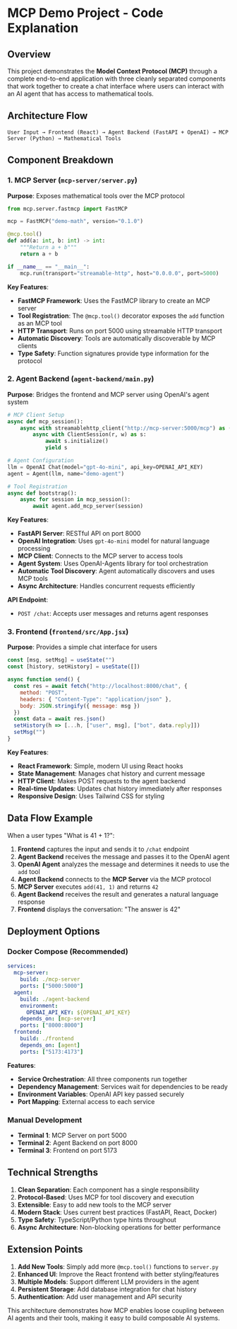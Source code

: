 # MCP Demo Project - Code Explanation

## Overview

This project demonstrates the **Model Context Protocol (MCP)** through a complete end-to-end application with three cleanly separated components that work together to create a chat interface where users can interact with an AI agent that has access to mathematical tools.

## Architecture Flow

```
User Input → Frontend (React) → Agent Backend (FastAPI + OpenAI) → MCP Server (Python) → Mathematical Tools
```

## Component Breakdown

### 1. MCP Server (`mcp-server/server.py`)

**Purpose**: Exposes mathematical tools over the MCP protocol

```python
from mcp.server.fastmcp import FastMCP

mcp = FastMCP("demo-math", version="0.1.0")

@mcp.tool()
def add(a: int, b: int) -> int:
    """Return a + b"""
    return a + b

if __name__ == "__main__":
    mcp.run(transport="streamable-http", host="0.0.0.0", port=5000)
```

**Key Features**:
- **FastMCP Framework**: Uses the FastMCP library to create an MCP server
- **Tool Registration**: The `@mcp.tool()` decorator exposes the `add` function as an MCP tool
- **HTTP Transport**: Runs on port 5000 using streamable HTTP transport
- **Automatic Discovery**: Tools are automatically discoverable by MCP clients
- **Type Safety**: Function signatures provide type information for the protocol

### 2. Agent Backend (`agent-backend/main.py`)

**Purpose**: Bridges the frontend and MCP server using OpenAI's agent system

```python
# MCP Client Setup
async def mcp_session():
    async with streamablehttp_client("http://mcp-server:5000/mcp") as (r, w, _):
        async with ClientSession(r, w) as s:
            await s.initialize()
            yield s

# Agent Configuration
llm = OpenAI Chat(model="gpt-4o-mini", api_key=OPENAI_API_KEY)
agent = Agent(llm, name="demo-agent")

# Tool Registration
async def bootstrap():
    async for session in mcp_session():
        await agent.add_mcp_server(session)
```

**Key Features**:
- **FastAPI Server**: RESTful API on port 8000
- **OpenAI Integration**: Uses `gpt-4o-mini` model for natural language processing
- **MCP Client**: Connects to the MCP server to access tools
- **Agent System**: Uses OpenAI-Agents library for tool orchestration
- **Automatic Tool Discovery**: Agent automatically discovers and uses MCP tools
- **Async Architecture**: Handles concurrent requests efficiently

**API Endpoint**:
- `POST /chat`: Accepts user messages and returns agent responses

### 3. Frontend (`frontend/src/App.jsx`)

**Purpose**: Provides a simple chat interface for users

```javascript
const [msg, setMsg] = useState("")
const [history, setHistory] = useState([])

async function send() {
  const res = await fetch("http://localhost:8000/chat", {
    method: "POST",
    headers: { "Content-Type": "application/json" },
    body: JSON.stringify({ message: msg })
  })
  const data = await res.json()
  setHistory(h => [...h, ["user", msg], ["bot", data.reply]])
  setMsg("")
}
```

**Key Features**:
- **React Framework**: Simple, modern UI using React hooks
- **State Management**: Manages chat history and current message
- **HTTP Client**: Makes POST requests to the agent backend
- **Real-time Updates**: Updates chat history immediately after responses
- **Responsive Design**: Uses Tailwind CSS for styling

## Data Flow Example

When a user types "What is 41 + 1?":

1. **Frontend** captures the input and sends it to `/chat` endpoint
2. **Agent Backend** receives the message and passes it to the OpenAI agent
3. **OpenAI Agent** analyzes the message and determines it needs to use the `add` tool
4. **Agent Backend** connects to the **MCP Server** via the MCP protocol
5. **MCP Server** executes `add(41, 1)` and returns `42`
6. **Agent Backend** receives the result and generates a natural language response
7. **Frontend** displays the conversation: "The answer is 42"

## Deployment Options

### Docker Compose (Recommended)
```yaml
services:
  mcp-server:
    build: ./mcp-server
    ports: ["5000:5000"]
  agent:
    build: ./agent-backend
    environment:
      OPENAI_API_KEY: ${OPENAI_API_KEY}
    depends_on: [mcp-server]
    ports: ["8000:8000"]
  frontend:
    build: ./frontend
    depends_on: [agent]
    ports: ["5173:4173"]
```

**Features**:
- **Service Orchestration**: All three components run together
- **Dependency Management**: Services wait for dependencies to be ready
- **Environment Variables**: OpenAI API key passed securely
- **Port Mapping**: External access to each service

### Manual Development
- **Terminal 1**: MCP Server on port 5000
- **Terminal 2**: Agent Backend on port 8000  
- **Terminal 3**: Frontend on port 5173

## Technical Strengths

1. **Clean Separation**: Each component has a single responsibility
2. **Protocol-Based**: Uses MCP for tool discovery and execution
3. **Extensible**: Easy to add new tools to the MCP server
4. **Modern Stack**: Uses current best practices (FastAPI, React, Docker)
5. **Type Safety**: TypeScript/Python type hints throughout
6. **Async Architecture**: Non-blocking operations for better performance

## Extension Points

1. **Add New Tools**: Simply add more `@mcp.tool()` functions to `server.py`
2. **Enhanced UI**: Improve the React frontend with better styling/features
3. **Multiple Models**: Support different LLM providers in the agent
4. **Persistent Storage**: Add database integration for chat history
5. **Authentication**: Add user management and API security

This architecture demonstrates how MCP enables loose coupling between AI agents and their tools, making it easy to build composable AI systems.